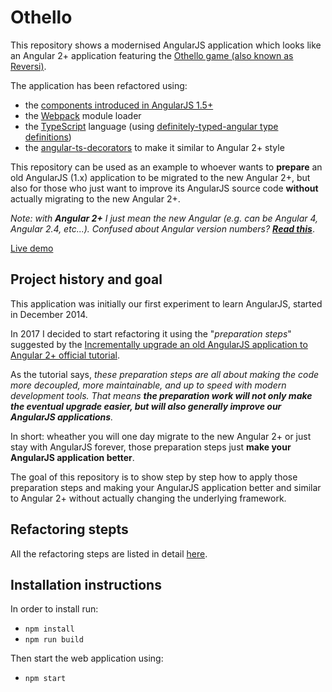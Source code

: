 Othello
==========

This repository shows a modernised AngularJS application which looks like an Angular 2+ application featuring the [Othello game (also known as Reversi)](https://en.wikipedia.org/wiki/Reversi).
 
 The application has been refactored using:
  
 - the [components introduced in AngularJS 1.5+](https://docs.angularjs.org/guide/component)
 - the [Webpack](https://webpack.github.io/) module loader
 - the [TypeScript](https://www.typescriptlang.org/) language (using [definitely-typed-angular type definitions](https://www.npmjs.com/package/definitely-typed-angular))
 - the [angular-ts-decorators](https://github.com/vsternbach/angular-ts-decorators) to make it similar to Angular 2+ style

This repository can be used as an example to whoever wants to **prepare** an old AngularJS (1.x) application to be migrated to the new Angular 2+, but also for those who just want to improve its AngularJS source code **without** actually migrating to the new Angular 2+.

*Note: with **Angular 2+** I just mean the new Angular (e.g. can be Angular 4, Angular 2.4, etc...). Confused about Angular version numbers? [**Read this**](http://angularjs.blogspot.nl/2016/12/ok-let-me-explain-its-going-to-be.html)*.

[Live demo](http://shinworld.altervista.org/othello/)

## Project history and goal

This application was initially our first experiment to learn AngularJS, started in December 2014.

In 2017 I decided to start refactoring it using the "*preparation steps*" suggested by the [Incrementally upgrade an old AngularJS application to Angular 2+ official tutorial](https://angular.io/docs/ts/latest/guide/upgrade.html).

As the tutorial says, *these preparation steps are all about making the code more decoupled, more maintainable, and up to speed with modern development tools. That means **the preparation work will not only make the eventual upgrade easier, but will also generally improve our AngularJS applications**.*

In short: wheather you will one day migrate to the new Angular 2+ or just stay with AngularJS forever, those preparation steps just **make your AngularJS application better**.

The goal of this repository is to show step by step how to apply those preparation steps and making your AngularJS application better and similar to Angular 2+ without actually changing the underlying framework.

## Refactoring stepts

All the refactoring steps are listed in detail [here](https://github.com/ShinDarth/Othello/wiki/Refactoring-steps).

## Installation instructions

In order to install run:

- ```npm install```
- ```npm run build```

Then start the web application using:

- ```npm start```
